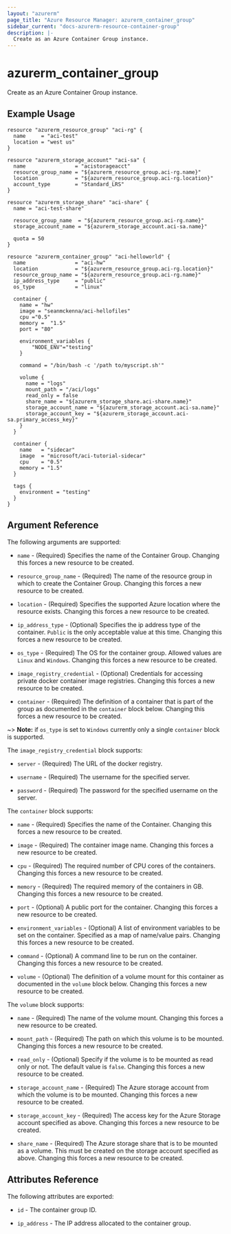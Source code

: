 ```yaml
---
layout: "azurerm"
page_title: "Azure Resource Manager: azurerm_container_group"
sidebar_current: "docs-azurerm-resource-container-group"
description: |-
  Create as an Azure Container Group instance.
---
```


# azurerm\_container\_group

Create as an Azure Container Group instance.

## Example Usage

```hcl
resource "azurerm_resource_group" "aci-rg" {
  name     = "aci-test"
  location = "west us"
}

resource "azurerm_storage_account" "aci-sa" {
  name                = "acistorageacct"
  resource_group_name = "${azurerm_resource_group.aci-rg.name}"
  location            = "${azurerm_resource_group.aci-rg.location}"
  account_type        = "Standard_LRS"
}

resource "azurerm_storage_share" "aci-share" {
  name = "aci-test-share"

  resource_group_name  = "${azurerm_resource_group.aci-rg.name}"
  storage_account_name = "${azurerm_storage_account.aci-sa.name}"

  quota = 50
}

resource "azurerm_container_group" "aci-helloworld" {
  name                = "aci-hw"
  location            = "${azurerm_resource_group.aci-rg.location}"
  resource_group_name = "${azurerm_resource_group.aci-rg.name}"
  ip_address_type     = "public"
  os_type             = "linux"

  container {
    name = "hw"
    image = "seanmckenna/aci-hellofiles"
    cpu ="0.5"
    memory =  "1.5"
    port = "80"
    
    environment_variables {
        "NODE_ENV"="testing"
    }

    command = "/bin/bash -c '/path to/myscript.sh'"
    
    volume {
      name = "logs"
      mount_path = "/aci/logs"
      read_only = false
      share_name = "${azurerm_storage_share.aci-share.name}"
      storage_account_name = "${azurerm_storage_account.aci-sa.name}"
      storage_account_key = "${azurerm_storage_account.aci-sa.primary_access_key}"
    }
  }
  
  container {
    name   = "sidecar"
    image  = "microsoft/aci-tutorial-sidecar"
    cpu    = "0.5"
    memory = "1.5"
  }

  tags {
    environment = "testing"
  }
}
```

## Argument Reference

The following arguments are supported:

* `name` - (Required) Specifies the name of the Container Group. Changing this forces a new resource to be created.

* `resource_group_name` - (Required) The name of the resource group in which to create the Container Group. Changing this forces a new resource to be created.

* `location` - (Required) Specifies the supported Azure location where the resource exists. Changing this forces a new resource to be created.

* `ip_address_type` - (Optional) Specifies the ip address type of the container. `Public` is the only acceptable value at this time. Changing this forces a new resource to be created.

* `os_type` - (Required) The OS for the container group. Allowed values are `Linux` and `Windows`. Changing this forces a new resource to be created.

* `image_registry_credential` - (Optional) Credentials for accessing private docker container image registries. Changing this forces a new resource to be created.

* `container` - (Required) The definition of a container that is part of the group as documented in the `container` block below. Changing this forces a new resource to be created.

~> **Note:** if `os_type` is set to `Windows` currently only a single `container` block is supported.

The `image_registry_credential` block supports:

* `server` - (Required) The URL of the docker registry.

* `username` - (Required) The username for the specified server.

* `password` - (Required) The password for the specified username on the server.

The `container` block supports:

* `name` - (Required) Specifies the name of the Container. Changing this forces a new resource to be created.

* `image` - (Required) The container image name. Changing this forces a new resource to be created.

* `cpu` - (Required) The required number of CPU cores of the containers. Changing this forces a new resource to be created.

* `memory` - (Required) The required memory of the containers in GB. Changing this forces a new resource to be created.

* `port` - (Optional) A public port for the container. Changing this forces a new resource to be created.

* `environment_variables` - (Optional) A list of environment variables to be set on the container. Specified as a map of name/value pairs. Changing this forces a new resource to be created.

* `command` - (Optional) A command line to be run on the container. Changing this forces a new resource to be created.

* `volume` - (Optional) The definition of a volume mount for this container as documented in the `volume` block below. Changing this forces a new resource to be created.

The `volume` block supports:

* `name` - (Required) The name of the volume mount. Changing this forces a new resource to be created.

* `mount_path` - (Required) The path on which this volume is to be mounted. Changing this forces a new resource to be created.

* `read_only` - (Optional) Specify if the volume is to be mounted as read only or not. The default value is `false`. Changing this forces a new resource to be created.

* `storage_account_name` - (Required) The Azure storage account from which the volume is to be mounted. Changing this forces a new resource to be created.

* `storage_account_key` - (Required) The access key for the Azure Storage account specified as above. Changing this forces a new resource to be created.

* `share_name` - (Required) The Azure storage share that is to be mounted as a volume. This must be created on the storage account specified as above. Changing this forces a new resource to be created.

## Attributes Reference

The following attributes are exported:

* `id` - The container group ID.

* `ip_address` - The IP address allocated to the container group.
